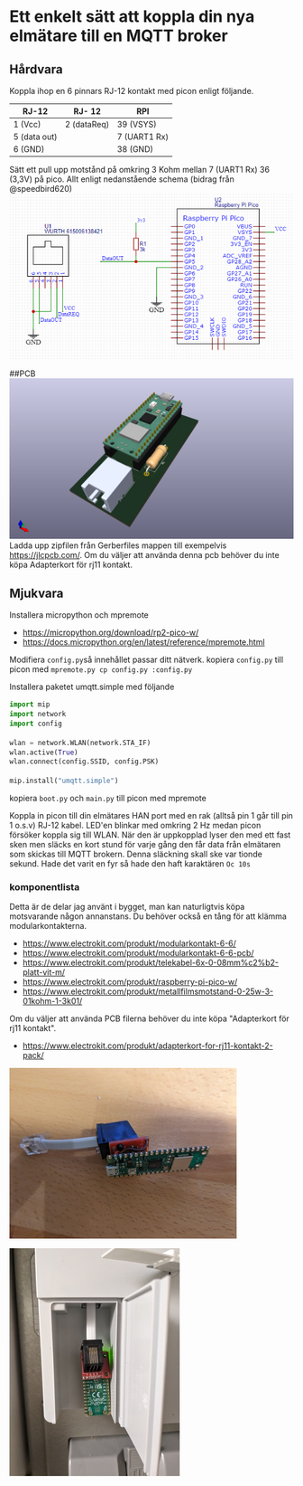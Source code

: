 
# Ett enkelt sätt att koppla din nya elmätare till en MQTT broker

## Hårdvara
Koppla ihop en 6 pinnars RJ-12 kontakt med picon enligt följande.

| RJ-12   |RJ- 12| RPI |
|---------|------|-----|
| 1 (Vcc) | 2 (dataReq)    | 39 (VSYS) |
| 5 (data out) | | 7 (UART1 Rx)
| 6 (GND) | | 38 (GND)|

Sätt ett pull upp motstånd på omkring 3 Kohm mellan 7 (UART1 Rx) 36 (3,3V) på pico. Allt enligt nedanstående schema (bidrag från @speedbird620)
![bild2](bilder/schema.png)

##PCB
![bild3](bilder/3drenderpcb.png)
Ladda upp zipfilen från Gerberfiles mappen till exempelvis https://jlcpcb.com/. 
Om du väljer att använda denna pcb behöver du inte köpa Adapterkort för rj11 kontakt.

## Mjukvara
Installera micropython och mpremote
* https://micropython.org/download/rp2-pico-w/
* https://docs.micropython.org/en/latest/reference/mpremote.html

Modifiera `config.py`så innehållet passar ditt nätverk.
kopiera `config.py` till picon med `mpremote.py cp config.py :config.py`

Installera paketet umqtt.simple med följande 
```python
import mip
import network
import config

wlan = network.WLAN(network.STA_IF)
wlan.active(True)
wlan.connect(config.SSID, config.PSK)

mip.install("umqtt.simple")
```

kopiera `boot.py` och `main.py` till picon med mpremote

Koppla in picon till din elmätares HAN port med en rak (alltså pin 1 går till pin 1 o.s.v) RJ-12 kabel. LED'en blinkar med omkring 2 Hz medan picon försöker koppla sig till WLAN. När den är uppkopplad lyser den med ett fast sken men släcks en kort stund för varje gång den får data från elmätaren som skickas till MQTT brokern. Denna släckning skall ske var tionde sekund. Hade det varit en fyr så hade den haft karaktären `Oc 10s`

### komponentlista
Detta är de delar jag använt i bygget, man kan naturligtvis köpa motsvarande någon annanstans. Du behöver också en tång för att klämma modularkontakterna.

* https://www.electrokit.com/produkt/modularkontakt-6-6/
* https://www.electrokit.com/produkt/modularkontakt-6-6-pcb/
* https://www.electrokit.com/produkt/telekabel-6x-0-08mm%c2%b2-platt-vit-m/
* https://www.electrokit.com/produkt/raspberry-pi-pico-w/
* https://www.electrokit.com/produkt/metallfilmsmotstand-0-25w-3-01kohm-1-3k01/
  
Om du väljer att använda PCB filerna behöver du inte köpa "Adapterkort för rj11 kontakt".
* https://www.electrokit.com/produkt/adapterkort-for-rj11-kontakt-2-pack/



![bild2](bilder/bild2.jpg)

![bild1](bilder/bild1.jpg)

